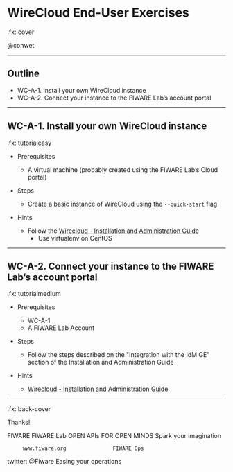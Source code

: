 # WireCloud End-User Exercises

.fx: cover

@conwet

---

<!-- SLIDE 2 -->
## Outline

- WC-A-1. Install your own WireCloud instance
- WC-A-2. Connect your instance to the FIWARE Lab’s account portal

---
<!-- SLIDE 3 -->
## WC-A-1. Install your own WireCloud instance

.fx: tutorialeasy

- Prerequisites

    - A virtual machine (probably created using the FIWARE Lab’s Cloud portal)

- Steps

    - Create a basic instance of WireCloud using the `--quick-start` flag

- Hints

    - Follow the [Wirecloud - Installation and Administration Guide](https://forge.fiware.org/plugins/mediawiki/wiki/fiware/index.php/Application_Mashup_-_Wirecloud_-_Installation_and_Administration_Guide)
        - Use virtualenv on CentOS

---
<!-- SLIDE 4 -->
## WC-A-2. Connect your instance to the FIWARE Lab’s account portal

.fx: tutorialmedium

- Prerequisites

    - WC-A-1
    - A FIWARE Lab Account

- Steps

    - Follow the steps described on the "Integration with the IdM GE" section of the Installation and Administration Guide

- Hints

    - [Wirecloud - Installation and Administration Guide](https://forge.fiware.org/plugins/mediawiki/wiki/fiware/index.php/Application_Mashup_-_Wirecloud_-_Installation_and_Administration_Guide)

---

.fx: back-cover

Thanks!

FIWARE                                FIWARE Lab
OPEN APIs FOR OPEN MINDS              Spark your imagination

         www.fiware.org               FIWARE Ops
twitter: @Fiware                      Easing your operations

